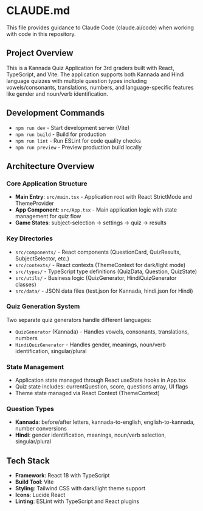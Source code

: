 # CLAUDE.md

This file provides guidance to Claude Code (claude.ai/code) when working with code in this repository.

## Project Overview

This is a Kannada Quiz Application for 3rd graders built with React, TypeScript, and Vite. The application supports both Kannada and Hindi language quizzes with multiple question types including vowels/consonants, translations, numbers, and language-specific features like gender and noun/verb identification.

## Development Commands

- `npm run dev` - Start development server (Vite)
- `npm run build` - Build for production 
- `npm run lint` - Run ESLint for code quality checks
- `npm run preview` - Preview production build locally

## Architecture Overview

### Core Application Structure
- **Main Entry**: `src/main.tsx` - Application root with React StrictMode and ThemeProvider
- **App Component**: `src/App.tsx` - Main application logic with state management for quiz flow
- **Game States**: subject-selection → settings → quiz → results

### Key Directories
- `src/components/` - React components (QuestionCard, QuizResults, SubjectSelector, etc.)
- `src/contexts/` - React contexts (ThemeContext for dark/light mode)
- `src/types/` - TypeScript type definitions (QuizData, Question, QuizState)
- `src/utils/` - Business logic (QuizGenerator, HindiQuizGenerator classes)
- `src/data/` - JSON data files (test.json for Kannada, hindi.json for Hindi)

### Quiz Generation System
Two separate quiz generators handle different languages:
- `QuizGenerator` (Kannada) - Handles vowels, consonants, translations, numbers
- `HindiQuizGenerator` - Handles gender, meanings, noun/verb identification, singular/plural

### State Management
- Application state managed through React useState hooks in App.tsx
- Quiz state includes: currentQuestion, score, questions array, UI flags
- Theme state managed via React Context (ThemeContext)

### Question Types
- **Kannada**: before/after letters, kannada-to-english, english-to-kannada, number conversions
- **Hindi**: gender identification, meanings, noun/verb selection, singular/plural

## Tech Stack
- **Framework**: React 18 with TypeScript
- **Build Tool**: Vite
- **Styling**: Tailwind CSS with dark/light theme support
- **Icons**: Lucide React
- **Linting**: ESLint with TypeScript and React plugins